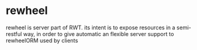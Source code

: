 # rewheel
rewheel is server part of RWT. its intent is to expose resources in a semi-restful way, in order to give automatic an flexible server support to rewheelORM used by clients
